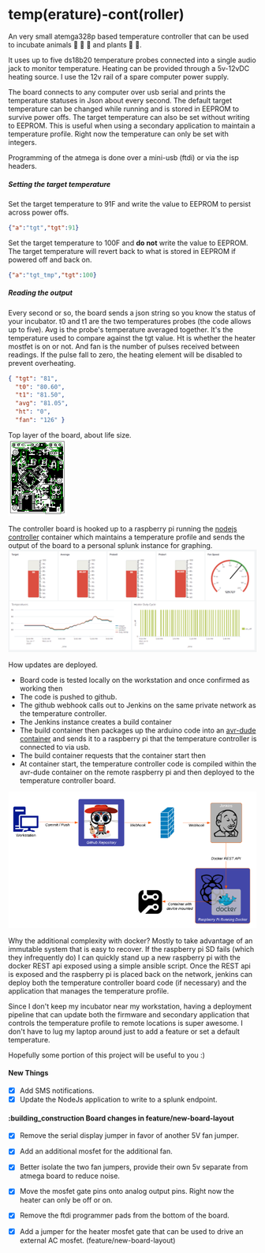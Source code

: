 # temp(erature)-cont(roller)

An very small atemga328p based temperature controller that can be used to incubate animals :lizard: :honeybee: :hatching_chick: and plants :rose: :cactus:. 

It uses up to five ds18b20 temperature probes connected into a single audio jack to monitor temperature.
Heating can be provided through a 5v-12vDC heating source.  I use the 12v rail of a spare computer power supply.

The board connects to any computer over usb serial and prints the temperature statuses in Json about every second.  The 
default target temperature can be changed while running and is stored in EEPROM to survive power offs.  The target temperature 
can also be set without writing to EEPROM.  This is useful when using a secondary application to maintain a temperature profile.
Right now the temperature can only be set with integers.
 
Programming of the atmega is done over a mini-usb (ftdi) or via the isp headers.

##### Setting the target temperature

Set the target temperature to 91F and write the value to EEPROM to persist across power offs.
```json
{"a":"tgt","tgt":91} 
```

Set the target temperature to 100F and **do not** write the value to EEPROM.  The target temperature will revert back to what is stored in EEPROM if powered off and back on.
```json
{"a":"tgt_tmp","tgt":100}
``` 

##### Reading the output
Every second or so, the board sends a json string so you know the status of your incubator.  t0 and t1 are the two 
temperatures probes (the code allows up to five).  Avg is the probe's temperature averaged together.  It's the temperature
used to compare against the tgt value.  Ht is whether the heater mostfet is on or not.  And fan is the number of pulses received between readings.  If the pulse fall to zero, the heating element will be disabled to prevent overheating.
```json
{ "tgt": "81",
  "t0": "80.60",
  "t1": "81.50",
  "avg": "81.05",
  "ht": "0",
  "fan": "126" }
``` 
 

Top layer of the board, about life size.  
![Board Top](./resources/board.png)

The controller board is hooked up to a raspberry pi running the [nodejs controller](nodejs/src/main/controller) container which
maintains a temperature profile and sends the output of the board to a personal splunk instance for graphing.   
![SplunkPanel](./resources/splunk.png)

How updates are deployed.

- Board code is tested locally on the workstation and once confirmed as working then
- The code is pushed to github.
- The github webhook calls out to Jenkins on the same private network as the temperature controller.
- The Jenkins instance creates a build container
- The build container then packages up the arduino code into an [avr-dude container](https://github.com/wgillaspy/arm64v8-avrdude) and sends it to a raspberry pi that the temperature controller is connected to via usb.
- The build container requests that the container start then
- At container start, the temperature controller code is compiled within the avr-dude container on the remote raspberry pi and then deployed to the temperature controller board.

![Deploy](./resources/deployment.png)

Why the additional complexity with docker?  Mostly to take advantage of an immutable system that is easy to recover.
If the raspberry pi SD fails (which they infrequently do) I can quickly stand up a new raspberry pi with the docker REST api exposed using a simple ansible script.
Once the REST api is exposed and the raspberry pi is placed back on the network, jenkins can deploy both the temperature controller board code (if necessary) and the application that manages the temperature profile.

Since I don't keep my incubator near my workstation, having a deployment pipeline that can update both the firmware and
secondary application that controls the temperature profile to remote locations is super awesome.  I don't have to lug
my laptop around just to add a feature or set a default temperature.


Hopefully some portion of this project will be useful to you :)  

#### New Things
- [x] Add SMS notifications.
- [x] Update the NodeJs application to write to a splunk endpoint. 

#### :building_construction Board changes in feature/new-board-layout
- [x] Remove the serial display jumper in favor of another 5V fan jumper.  
- [x] Add an additional mosfet for the additional fan.
- [x] Better isolate the two fan jumpers, provide their own 5v separate from atmega board to reduce noise.  
- [x] Move the mosfet gate pins onto analog output pins.  Right now the heater can only be off or on.
- [x] Remove the ftdi programmer pads from the bottom of the board.
- [x] Add a jumper for the heater mosfet gate that can be used to drive an external AC mosfet. (feature/new-board-layout)




      

